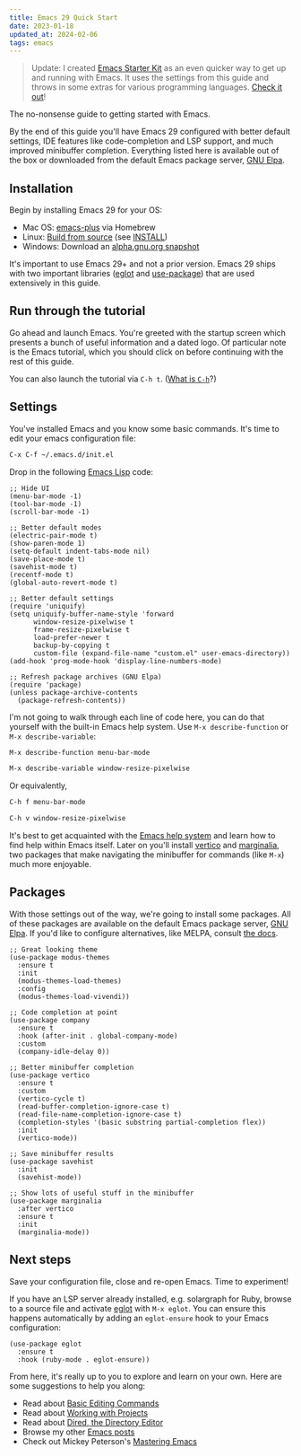 ```yaml
---
title: Emacs 29 Quick Start
date: 2023-01-18
updated_at: 2024-02-06
tags: emacs
---
```


> Update: I created [Emacs Starter Kit](https://emacs-config-generator.fly.dev) as an even quicker way to get up and running with Emacs. It uses the settings from this guide and throws in some extras for various programming languages. [Check it out](https://emacs-config-generator.fly.dev)!

The no-nonsense guide to getting started with Emacs.

By the end of this guide you'll have Emacs 29 configured with better default settings, IDE features like code-completion and LSP support, and much improved minibuffer completion. Everything listed here is available out of the box or downloaded from the default Emacs package server, [GNU Elpa](http://elpa.gnu.org/).

## Installation

Begin by installing Emacs 29 for your OS:

- Mac OS: [emacs-plus](https://github.com/d12frosted/homebrew-emacs-plus) via Homebrew
- Linux: [Build from source](https://git.savannah.gnu.org/cgit/emacs.git) (see [INSTALL](https://git.savannah.gnu.org/cgit/emacs.git/tree/INSTALL))
- Windows: Download an [alpha.gnu.org snapshot](https://alpha.gnu.org/gnu/emacs/pretest/windows/emacs-29/?C=M;O=D)

It's important to use Emacs 29+ and not a prior version. Emacs 29
ships with two important libraries
([eglot](https://github.com/joaotavora/eglot) and
[use-package](https://github.com/jwiegley/use-package)) that are used
extensively in this guide.

## Run through the tutorial

Go ahead and launch Emacs. You're greeted with the startup screen which presents a bunch of useful information and a dated logo. Of particular note is the Emacs tutorial, which you should click on before continuing with the rest of this guide.

You can also launch the tutorial via `C-h t`. ([What is `C-h`](https://www.gnu.org/software/emacs/tour/)?)

## Settings

You've installed Emacs and you know some basic commands. It's time to edit your emacs configuration file:

```txt
C-x C-f ~/.emacs.d/init.el
```

Drop in the following [Emacs Lisp](https://www.gnu.org/software/emacs/manual/html_node/eintr/index.html) code:

```elisp
;; Hide UI
(menu-bar-mode -1)
(tool-bar-mode -1)
(scroll-bar-mode -1)

;; Better default modes
(electric-pair-mode t)
(show-paren-mode 1)
(setq-default indent-tabs-mode nil)
(save-place-mode t)
(savehist-mode t)
(recentf-mode t)
(global-auto-revert-mode t)

;; Better default settings
(require 'uniquify)
(setq uniquify-buffer-name-style 'forward
      window-resize-pixelwise t
      frame-resize-pixelwise t
      load-prefer-newer t
      backup-by-copying t
      custom-file (expand-file-name "custom.el" user-emacs-directory))
(add-hook 'prog-mode-hook 'display-line-numbers-mode)

;; Refresh package archives (GNU Elpa)
(require 'package)
(unless package-archive-contents
  (package-refresh-contents))
```

I'm not going to walk through each line of code here, you can do that yourself with the built-in Emacs help system. Use `M-x describe-function` or `M-x describe-variable`:

```txt
M-x describe-function menu-bar-mode

M-x describe-variable window-resize-pixelwise
```

Or equivalently,

```txt
C-h f menu-bar-mode

C-h v window-resize-pixelwise
```

It's best to get acquainted with the [Emacs help system](https://www.gnu.org/software/emacs/manual/html_node/emacs/Help.html) and learn how to find help within Emacs itself. Later on you'll install [vertico](https://github.com/minad/vertico) and [marginalia](https://github.com/minad/marginalia), two packages that make navigating the minibuffer for commands (like `M-x`) much more enjoyable.

## Packages

With those settings out of the way, we're going to install some packages. All of these packages are available on the default Emacs package server, [GNU Elpa](http://elpa.gnu.org/). If you'd like to configure alternatives, like MELPA, consult [the docs](https://melpa.org/#/getting-started).

```elisp
;; Great looking theme
(use-package modus-themes
  :ensure t
  :init
  (modus-themes-load-themes)
  :config
  (modus-themes-load-vivendi))

;; Code completion at point
(use-package company
  :ensure t
  :hook (after-init . global-company-mode)
  :custom
  (company-idle-delay 0))

;; Better minibuffer completion
(use-package vertico
  :ensure t
  :custom
  (vertico-cycle t)
  (read-buffer-completion-ignore-case t)
  (read-file-name-completion-ignore-case t)
  (completion-styles '(basic substring partial-completion flex))
  :init
  (vertico-mode))

;; Save minibuffer results
(use-package savehist
  :init
  (savehist-mode))

;; Show lots of useful stuff in the minibuffer
(use-package marginalia
  :after vertico
  :ensure t
  :init
  (marginalia-mode))
```

## Next steps

Save your configuration file, close and re-open Emacs. Time to experiment!

If you have an LSP server already installed, e.g. solargraph for Ruby, browse to a source file and activate [eglot](https://joaotavora.github.io/eglot/) with `M-x eglot`. You can ensure this happens automatically by adding an `eglot-ensure` hook to your Emacs configuration:

```elisp
(use-package eglot
  :ensure t
  :hook (ruby-mode . eglot-ensure))
```

From here, it's really up to you to explore and learn on your own. Here are some suggestions to help you along:

- Read about [Basic Editing Commands](https://www.gnu.org/software/emacs/manual/html_node/emacs/Basic.html)
- Read about [Working with Projects](https://www.gnu.org/software/emacs/manual/html_node/emacs/Projects.html)
- Read about [Dired, the Directory Editor](https://www.gnu.org/software/emacs/manual/html_node/emacs/Dired.html)
- Browse my other [Emacs posts](https://www.mgmarlow.com/tags/emacs/)
- Check out Mickey Peterson's [Mastering Emacs](https://www.masteringemacs.org/)
